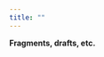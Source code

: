 ```yaml
---
title: ""
---
```


<!-- ![Landscape with the Fall of Icarus](/images/icarus.jpeg) -->

**Fragments, drafts, etc.**
